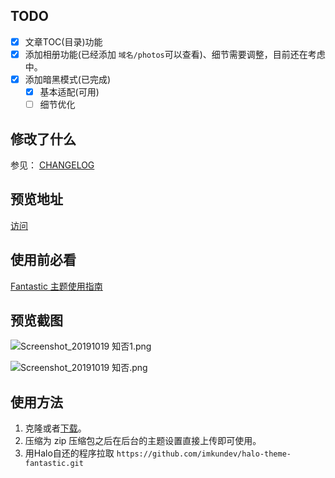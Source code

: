 ## TODO
- [x] 文章TOC(目录)功能
- [x] 添加相册功能(已经添加 `域名/photos`可以查看)、细节需要调整，目前还在考虑中。
- [x] 添加暗黑模式(已完成)
    - [x] 基本适配(可用)
    - [ ] 细节优化

## 修改了什么
 参见： [CHANGELOG](https://github.com/imkundev/halo-theme-fantastic/blob/master/CHANGELOG.md)
## 预览地址
[访问](https://www.imkun.dev)
## 使用前必看
[Fantastic 主题使用指南](https://www.imkun.dev/archives/Fantastic%20主题使用指南)
## 预览截图
![Screenshot_20191019 知否1.png](https://www.imkun.dev/upload/2019/10/Screenshot_2019-10-19%20%E7%9F%A5%E5%90%A6(1)-6ab44dfe61584f40aa80eee0f4e8b03c.png)

![Screenshot_20191019 知否.png](https://www.imkun.dev/upload/2019/10/Screenshot_2019-10-19%20%E7%9F%A5%E5%90%A6-d922f147a53d4a7490d1ad0eeb0d4acf.png)

## 使用方法
1. 克隆或者[下载](https://codeload.github.com/imkundev/halo-theme-fantastic/zip/master)。
2. 压缩为 zip 压缩包之后在后台的主题设置直接上传即可使用。
3. 用Halo自还的程序拉取 `https://github.com/imkundev/halo-theme-fantastic.git`
